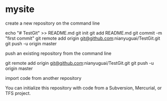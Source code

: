 # mysite
create a new repository on the command line


echo "# TestGit" >> README.md
git init
git add README.md
git commit -m "first commit"
git remote add origin git@github.com:nianyuguai/TestGit.git
git push -u origin master



push an existing repository from the command line

git remote add origin git@github.com:nianyuguai/TestGit.git
git push -u origin master


import code from another repository

You can initialize this repository with code from a Subversion, Mercurial, or TFS project.
